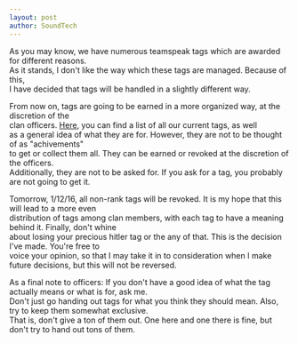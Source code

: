 ```yaml
---
layout: post
author: SoundTech
---
```


As you may know, we have numerous teamspeak tags which are awarded for different reasons.  
As it stands, I don't like the way which these tags are managed. Because of this,  
I have decided that tags will be handled in a slightly different way.

From now on, tags are going to be earned in a more organized way, at the discretion of the  
clan officers. [Here](/teamspeak/tags/), you can find a list of all our current tags, as well  
as a general idea of what they are for.  However, they are not to be thought of as "achivements"  
to get or collect them all.  They can be earned or revoked at the discretion of the officers.  
Additionally, they are not to be asked for. If you ask for a tag, you probably are not going to get it.

Tomorrow, 1/12/16, all non-rank tags will be revoked. It is my hope that this will lead to a more even  
distribution of tags among clan members, with each tag to have a meaning behind it.  Finally, don't whine  
about losing your precious hitler tag or the any of that.  This is the decision I've made. You're free to  
voice your opinion, so that I may take it in to consideration when I make future decisions, but this will not be reversed.

As a final note to officers: If you don't have a good idea of what the tag actually means or what is for, ask me.  
Don't just go handing out tags for what you think they should mean.  Also, try to keep them somewhat exclusive.  
That is, don't give a ton of them out.  One here and one there is fine, but don't try to hand out tons of them.